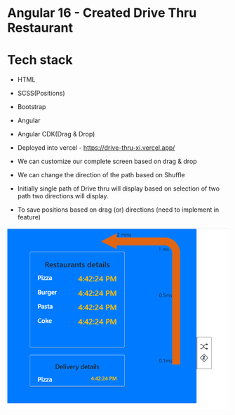 # Angular 16 - Created Drive Thru Restaurant

# Tech stack
- HTML
- SCSS(Positions)
- Bootstrap
- Angular
- Angular CDK(Drag & Drop)

- Deployed into vercel - https://drive-thru-xi.vercel.app/

- We can customize our complete screen based on drag & drop
- We can change the direction of the path based on Shuffle
- Initially single path of Drive thru will display based on selection of two path two directions will display. 
- To save positions based on drag (or) directions (need to implement in feature)

![alt text](image-1.png)
